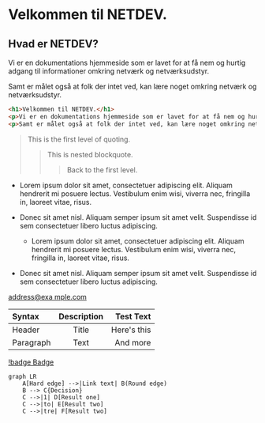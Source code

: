 # Velkommen til **NETDEV**.

## Hvad er NETDEV?

Vi er en dokumentations hjemmeside som er lavet for at få nem og hurtig adgang til informationer omkring netværk og netværksudstyr.

Samt er målet også at folk der intet ved, kan lære noget omkring netværk og netværksudstyr.

```html
<h1>Velkommen til NETDEV.</h1>
<p>Vi er en dokumentations hjemmeside som er lavet for at få nem og hurtig adgang til informationer omkring netværk og netværksudstyr.</p>
<p>Samt er målet også at folk der intet ved, kan lære noget omkring netværk og netværksudstyr.</p>
```
> This is the first level of quoting.
>
> > This is nested blockquote.
>>
> > > Back to the first level.

*   Lorem ipsum dolor sit amet, consectetuer adipiscing elit.
    Aliquam hendrerit mi posuere lectus. Vestibulum enim wisi,
    viverra nec, fringilla in, laoreet vitae, risus.
*   Donec sit amet nisl. Aliquam semper ipsum sit amet velit.
    Suspendisse id sem consectetuer libero luctus adipiscing.

    *   Lorem ipsum dolor sit amet, consectetuer adipiscing elit.
Aliquam hendrerit mi posuere lectus. Vestibulum enim wisi,
viverra nec, fringilla in, laoreet vitae, risus.
*   Donec sit amet nisl. Aliquam semper ipsum sit amet velit.
Suspendisse id sem consectetuer libero luctus adipiscing.


<a href="&#x6D;&#x61;i&#x6C;&#x74;&#x6F;:&#x61;&#x64;&#x64;&#x72;&#x65;
&#115;&#115;&#64;&#101;&#120;&#x61;&#109;&#x70;&#x6C;e&#x2E;&#99;&#111;
&#109;">&#x61;&#x64;&#x64;&#x72;&#x65;&#115;&#115;&#64;&#101;&#120;&#x61;
&#109;&#x70;&#x6C;e&#x2E;&#99;&#111;&#109;</a>

| Syntax      | Description | Test Text     |
| :---        |    :----:   |          ---: |
| Header      | Title       | Here's this   |
| Paragraph   | Text        | And more      |

[!badge Badge](badge.md)
```mermaid
graph LR
    A[Hard edge] -->|Link text| B(Round edge)
    B --> C{Decision}
    C -->|1| D[Result one]
    C -->|to| E[Result two]
    C -->|tre| F[Result two]
```